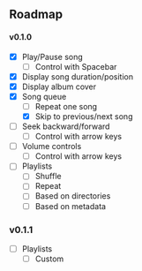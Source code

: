 ## Roadmap
#### v0.1.0
- [x] Play/Pause song
  - [ ] Control with Spacebar
- [x] Display song duration/position
- [x] Display album cover
- [x] Song queue
  - [ ] Repeat one song
  - [x] Skip to previous/next song
- [ ] Seek backward/forward
  - [ ] Control with arrow keys
- [ ] Volume controls
  - [ ] Control with arrow keys
- [ ] Playlists
  - [ ] Shuffle
  - [ ] Repeat
  - [ ] Based on directories
  - [ ] Based on metadata
### v0.1.1
- [ ] Playlists
  - [ ] Custom
